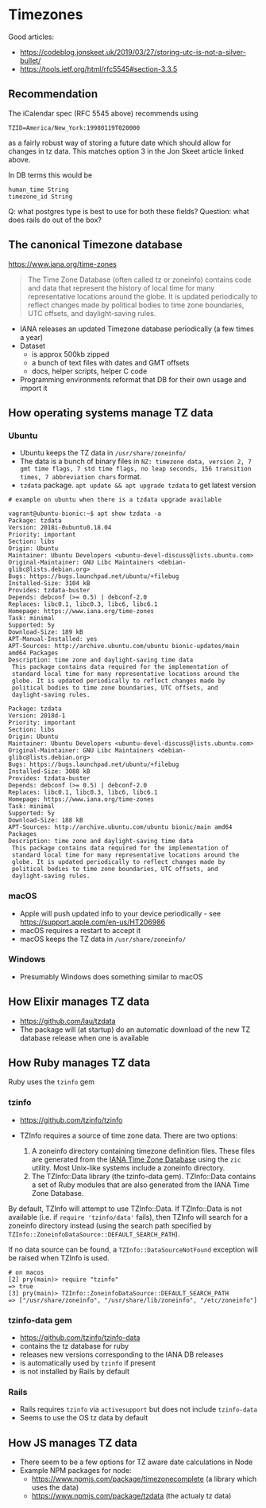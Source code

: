 # Timezones

Good articles:

* https://codeblog.jonskeet.uk/2019/03/27/storing-utc-is-not-a-silver-bullet/
* https://tools.ietf.org/html/rfc5545#section-3.3.5

## Recommendation

The iCalendar spec (RFC 5545 above) recommends using

    TZID=America/New_York:19980119T020000

as a fairly robust way of storing a future date which should allow for changes
in tz data. This matches option 3 in the Jon Skeet article linked above.

In DB terms this would be

    human_time String
    timezone_id String

Q: what postgres type is best to use for both these fields?
Question: what does rails do out of the box?


## The canonical Timezone database

https://www.iana.org/time-zones

> The Time Zone Database (often called tz or zoneinfo) contains code and data
> that represent the history of local time for many representative locations
> around the globe. It is updated periodically to reflect changes made by
> political bodies to time zone boundaries, UTC offsets, and daylight-saving
> rules.

* IANA releases an updated Timezone database periodically (a few times a year)
* Dataset
    * is approx 500kb zipped
    * a bunch of text files with dates and GMT offsets
    * docs, helper scripts, helper C code
* Programming environments reformat that DB for their own usage and import it

## How operating systems manage TZ data

### Ubuntu

* Ubuntu keeps the TZ data in `/usr/share/zoneinfo/`
* The data is a bunch of binary files in `NZ: timezone data, version 2, 7 gmt time flags, 7 std time flags, no leap seconds, 156 transition times, 7 abbreviation chars` format.
* `tzdata` package. `apt update && apt upgrade tzdata` to get latest version

```
# example on ubuntu when there is a tzdata upgrade available

vagrant@ubuntu-bionic:~$ apt show tzdata -a
Package: tzdata
Version: 2018i-0ubuntu0.18.04
Priority: important
Section: libs
Origin: Ubuntu
Maintainer: Ubuntu Developers <ubuntu-devel-discuss@lists.ubuntu.com>
Original-Maintainer: GNU Libc Maintainers <debian-glibc@lists.debian.org>
Bugs: https://bugs.launchpad.net/ubuntu/+filebug
Installed-Size: 3104 kB
Provides: tzdata-buster
Depends: debconf (>= 0.5) | debconf-2.0
Replaces: libc0.1, libc0.3, libc6, libc6.1
Homepage: https://www.iana.org/time-zones
Task: minimal
Supported: 5y
Download-Size: 189 kB
APT-Manual-Installed: yes
APT-Sources: http://archive.ubuntu.com/ubuntu bionic-updates/main amd64 Packages
Description: time zone and daylight-saving time data
 This package contains data required for the implementation of
 standard local time for many representative locations around the
 globe. It is updated periodically to reflect changes made by
 political bodies to time zone boundaries, UTC offsets, and
 daylight-saving rules.

Package: tzdata
Version: 2018d-1
Priority: important
Section: libs
Origin: Ubuntu
Maintainer: Ubuntu Developers <ubuntu-devel-discuss@lists.ubuntu.com>
Original-Maintainer: GNU Libc Maintainers <debian-glibc@lists.debian.org>
Bugs: https://bugs.launchpad.net/ubuntu/+filebug
Installed-Size: 3088 kB
Provides: tzdata-buster
Depends: debconf (>= 0.5) | debconf-2.0
Replaces: libc0.1, libc0.3, libc6, libc6.1
Homepage: https://www.iana.org/time-zones
Task: minimal
Supported: 5y
Download-Size: 188 kB
APT-Sources: http://archive.ubuntu.com/ubuntu bionic/main amd64 Packages
Description: time zone and daylight-saving time data
 This package contains data required for the implementation of
 standard local time for many representative locations around the
 globe. It is updated periodically to reflect changes made by
 political bodies to time zone boundaries, UTC offsets, and
 daylight-saving rules.
```

### macOS

* Apple will push updated info to your device periodically - see https://support.apple.com/en-us/HT206986
* macOS requires a restart to accept it
* macOS keeps the TZ data in `/usr/share/zoneinfo/`

### Windows

* Presumably Windows does something similar to macOS

## How Elixir manages TZ data

* https://github.com/lau/tzdata
* The package will (at startup) do an automatic download of the new TZ database release when one is available

## How Ruby manages TZ data

Ruby uses the `tzinfo` gem

### tzinfo

* https://github.com/tzinfo/tzinfo

* TZInfo requires a source of time zone data. There are two options:
    1. A zoneinfo directory containing timezone definition files. These files are generated from the [IANA Time Zone Database](https://www.iana.org/time-zones) using the `zic` utility. Most Unix-like systems include a zoneinfo directory.
    2. The TZInfo::Data library (the tzinfo-data gem). TZInfo::Data contains a set of Ruby modules that are also generated from the IANA Time Zone Database.

By default, TZInfo will attempt to use TZInfo::Data. If TZInfo::Data is not
available (i.e. if `require 'tzinfo/data'` fails), then TZInfo will search for a
zoneinfo directory instead (using the search path specified by
`TZInfo::ZoneinfoDataSource::DEFAULT_SEARCH_PATH`).

If no data source can be found, a `TZInfo::DataSourceNotFound` exception will be
raised when TZInfo is used.

```
# on macos
[2] pry(main)> require "tzinfo"
=> true
[3] pry(main)> TZInfo::ZoneinfoDataSource::DEFAULT_SEARCH_PATH
=> ["/usr/share/zoneinfo", "/usr/share/lib/zoneinfo", "/etc/zoneinfo"]
```

### tzinfo-data gem

* https://github.com/tzinfo/tzinfo-data
* contains the tz database for ruby
* releases new versions corresponding to the IANA DB releases
* is automatically used by `tzinfo` if present
* is not installed by Rails by default

### Rails

* Rails requires `tzinfo` via `activesupport` but does not include `tzinfo-data`
* Seems to use the OS tz data by default

## How JS manages TZ data

* There seem to be a few options for TZ aware date calculations in Node
* Example NPM packages for node:
    * https://www.npmjs.com/package/timezonecomplete (a library which uses the data)
    * https://www.npmjs.com/package/tzdata (the actualy tz data)

